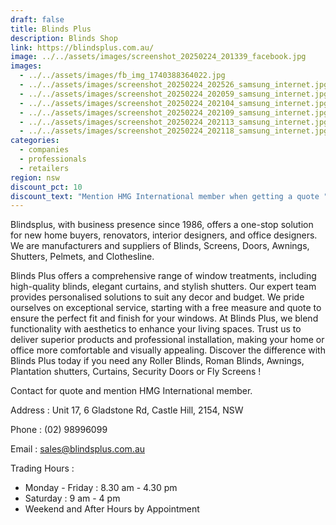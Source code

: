 ```yaml
---
draft: false
title: Blinds Plus
description: Blinds Shop
link: https://blindsplus.com.au/
image: ../../assets/images/screenshot_20250224_201339_facebook.jpg
images:
  - ../../assets/images/fb_img_1740388364022.jpg
  - ../../assets/images/screenshot_20250224_202526_samsung_internet.jpg
  - ../../assets/images/screenshot_20250224_202059_samsung_internet.jpg
  - ../../assets/images/screenshot_20250224_202104_samsung_internet.jpg
  - ../../assets/images/screenshot_20250224_202109_samsung_internet.jpg
  - ../../assets/images/screenshot_20250224_202113_samsung_internet.jpg
  - ../../assets/images/screenshot_20250224_202118_samsung_internet.jpg
categories:
  - companies
  - professionals
  - retailers
region: nsw
discount_pct: 10
discount_text: "Mention HMG International member when getting a quote "
---
```

Blindsplus, with business presence since 1986, offers a one-stop solution for new home buyers, renovators, interior designers, and office designers. We are manufacturers and suppliers of Blinds, Screens, Doors, Awnings, Shutters, Pelmets, and Clothesline.

Blinds Plus offers a comprehensive range of window treatments, including high-quality blinds, elegant curtains, and stylish shutters. Our expert team provides personalised solutions to suit any decor and budget. We pride ourselves on exceptional service, starting with a free measure and quote to ensure the perfect fit and finish for your windows. At Blinds Plus, we blend functionality with aesthetics to enhance your living spaces. Trust us to deliver superior products and professional installation, making your home or office more comfortable and visually appealing. Discover the difference with Blinds Plus today if you need any Roller Blinds, Roman Blinds, Awnings, Plantation shutters, Curtains, Security Doors or Fly Screens !

Contact for quote and mention HMG International member. 

Address : Unit 17, 6 Gladstone Rd, Castle Hill, 2154, NSW

Phone : (02) 98996099

Email : sales@blindsplus.com.au

Trading Hours :

* Monday - Friday : 8.30 am - 4.30 pm
* Saturday : 9 am - 4 pm
* Weekend and After Hours by Appointment
